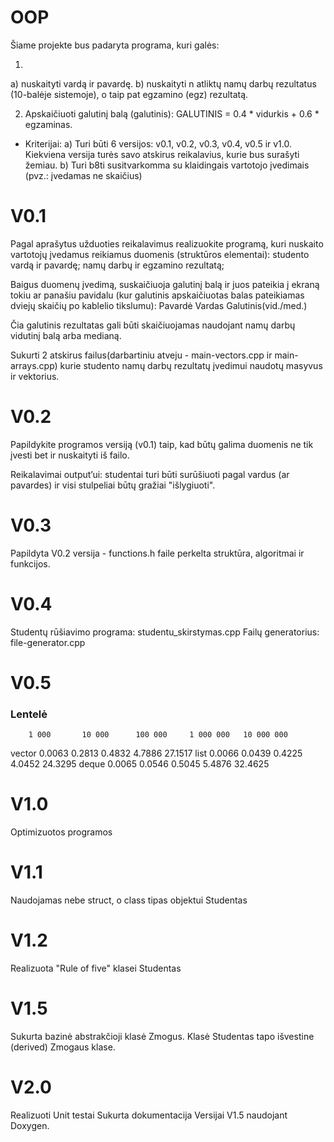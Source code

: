 # OOP
Šiame projekte bus padaryta programa, kuri galės:

1. 
a) nuskaityti vardą ir pavardę.
b) nuskaityti n atliktų namų darbų rezultatus (10-balėje sistemoje), o taip pat egzamino (egz) rezultatą.

2. Apskaičiuoti galutinį balą (galutinis):
GALUTINIS = 0.4 * vidurkis + 0.6 * egzaminas.

- Kriterijai:
a) Turi būti 6 versijos: v0.1, v0.2, v0.3, v0.4, v0.5 ir v1.0. Kiekviena versija turės savo atskirus reikalavius, kurie bus surašyti žemiau.
b) Turi b8ti susitvarkomma su klaidingais vartotojo įvedimais (pvz.: įvedamas ne skaičius)



# V0.1
Pagal aprašytus užduoties reikalavimus realizuokite programą, kuri nuskaito vartotojų įvedamus reikiamus duomenis (struktūros elementai):
    studento vardą ir pavardę;
    namų darbų ir egzamino rezultatą;

Baigus duomenų įvedimą, suskaičiuoja galutinį balą ir juos pateikia į ekraną tokiu ar panašiu pavidalu (kur galutinis apskaičiuotas balas pateikiamas dviejų skaičių po kablelio tikslumu):
Pavardė     Vardas      Galutinis(vid./med.)

Čia galutinis rezultatas gali būti skaičiuojamas naudojant namų darbų vidutinį balą arba medianą.

Sukurti 2 atskirus failus(darbartiniu atveju - main-vectors.cpp ir main-arrays.cpp) kurie studento namų darbų rezultatų įvedimui naudotų masyvus ir vektorius.

# V0.2
Papildykite programos versiją (v0.1) taip, kad būtų galima duomenis ne tik įvesti bet ir nuskaityti iš failo.

Reikalavimai output’ui: studentai turi būti surūšiuoti pagal vardus (ar pavardes) ir visi stulpeliai būtų gražiai "išlygiuoti".

# V0.3 
Papildyta V0.2 versija - functions.h faile perkelta struktūra, algoritmai ir funkcijos.

# V0.4
Studentų rūšiavimo programa: studentu_skirstymas.cpp
Failų generatorius: file-generator.cpp

# V0.5

### Lentelė
        1 000	    10 000 	    100 000     1 000 000 	10 000 000 
vector	0.0063	    0.2813	    0.4832	    4.7886	    27.1517
list	0.0066	    0.0439	    0.4225	    4.0452	    24.3295
deque	0.0065	    0.0546	    0.5045	    5.4876	    32.4625

# V1.0
Optimizuotos programos

# V1.1
Naudojamas nebe struct, o class tipas objektui Studentas

# V1.2
Realizuota "Rule of five" klasei Studentas

# V1.5
Sukurta bazinė abstrakčioji klasė Zmogus.
Klasė Studentas tapo išvestine (derived) Zmogaus klase.

# V2.0
Realizuoti Unit testai
Sukurta dokumentacija Versijai V1.5 naudojant Doxygen.